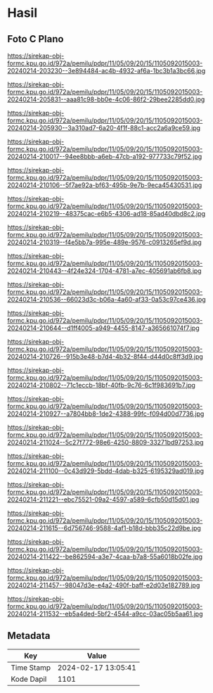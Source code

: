 # Hasil

## Foto C Plano

https://sirekap-obj-formc.kpu.go.id/972a/pemilu/pdpr/11/05/09/20/15/1105092015003-20240214-203230--3e894484-ac4b-4932-af6a-1bc3b1a3bc66.jpg

https://sirekap-obj-formc.kpu.go.id/972a/pemilu/pdpr/11/05/09/20/15/1105092015003-20240214-205831--aaa81c98-bb0e-4c06-86f2-29bee2285dd0.jpg

https://sirekap-obj-formc.kpu.go.id/972a/pemilu/pdpr/11/05/09/20/15/1105092015003-20240214-205930--3a310ad7-6a20-4f1f-88c1-acc2a6a9ce59.jpg

https://sirekap-obj-formc.kpu.go.id/972a/pemilu/pdpr/11/05/09/20/15/1105092015003-20240214-210017--94ee8bbb-a6eb-47cb-a192-977733c79f52.jpg

https://sirekap-obj-formc.kpu.go.id/972a/pemilu/pdpr/11/05/09/20/15/1105092015003-20240214-210106--5f7ae92a-bf63-495b-9e7b-9eca45430531.jpg

https://sirekap-obj-formc.kpu.go.id/972a/pemilu/pdpr/11/05/09/20/15/1105092015003-20240214-210219--48375cac-e6b5-4306-ad18-85ad40dbd8c2.jpg

https://sirekap-obj-formc.kpu.go.id/972a/pemilu/pdpr/11/05/09/20/15/1105092015003-20240214-210319--f4e5bb7a-995e-489e-9576-c0913265ef9d.jpg

https://sirekap-obj-formc.kpu.go.id/972a/pemilu/pdpr/11/05/09/20/15/1105092015003-20240214-210443--4f24e324-1704-4781-a7ec-405691ab6fb8.jpg

https://sirekap-obj-formc.kpu.go.id/972a/pemilu/pdpr/11/05/09/20/15/1105092015003-20240214-210536--66023d3c-b06a-4a60-af33-0a53c97ce436.jpg

https://sirekap-obj-formc.kpu.go.id/972a/pemilu/pdpr/11/05/09/20/15/1105092015003-20240214-210644--d1ff4005-a949-4455-8147-a365661074f7.jpg

https://sirekap-obj-formc.kpu.go.id/972a/pemilu/pdpr/11/05/09/20/15/1105092015003-20240214-210726--915b3e48-b7d4-4b32-8f44-d44d0c8ff3d9.jpg

https://sirekap-obj-formc.kpu.go.id/972a/pemilu/pdpr/11/05/09/20/15/1105092015003-20240214-210802--71c1eccb-18bf-40fb-9c76-6c1f983691b7.jpg

https://sirekap-obj-formc.kpu.go.id/972a/pemilu/pdpr/11/05/09/20/15/1105092015003-20240214-210927--a7804bb8-1de2-4388-99fc-f094d00d7736.jpg

https://sirekap-obj-formc.kpu.go.id/972a/pemilu/pdpr/11/05/09/20/15/1105092015003-20240214-211024--5c27f772-98e6-4250-8809-33271bd97253.jpg

https://sirekap-obj-formc.kpu.go.id/972a/pemilu/pdpr/11/05/09/20/15/1105092015003-20240214-211100--0c43d929-5bdd-4dab-b325-6195329ad019.jpg

https://sirekap-obj-formc.kpu.go.id/972a/pemilu/pdpr/11/05/09/20/15/1105092015003-20240214-211221--ebc75521-09a2-4597-a589-6cfb50d15d01.jpg

https://sirekap-obj-formc.kpu.go.id/972a/pemilu/pdpr/11/05/09/20/15/1105092015003-20240214-211615--6d756746-9588-4af1-b18d-bbb35c22d9be.jpg

https://sirekap-obj-formc.kpu.go.id/972a/pemilu/pdpr/11/05/09/20/15/1105092015003-20240214-211422--be862594-a3e7-4caa-b7a8-55a6018b02fe.jpg

https://sirekap-obj-formc.kpu.go.id/972a/pemilu/pdpr/11/05/09/20/15/1105092015003-20240214-211457--98047d3e-e4a2-490f-baff-e2d03e182789.jpg

https://sirekap-obj-formc.kpu.go.id/972a/pemilu/pdpr/11/05/09/20/15/1105092015003-20240214-211532--eb5a4ded-5bf2-4544-a9cc-03ac05b5aa61.jpg


## Metadata

| Key        | Value               |
| ---------- | ------------------- |
| Time Stamp | 2024-02-17 13:05:41 |
| Kode Dapil | 1101                |



